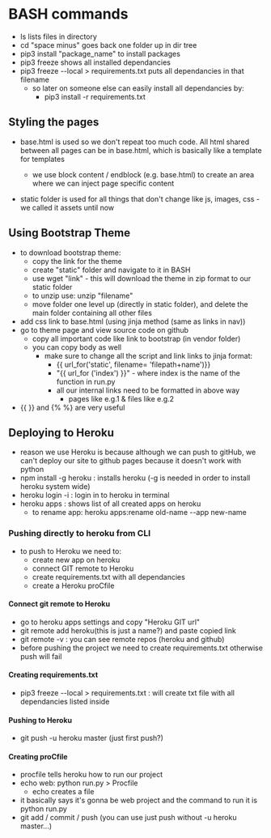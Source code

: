 # BASH commands
- ls lists files in directory
- cd "space minus" goes back one folder up in dir tree
- pip3 install "package_name" to install packages
- pip3 freeze shows all installed dependancies
- pip3 freeze --local > requirements.txt puts all dependancies in that filename
    - so later on someone else can easily install all dependancies by: 
        - pip3 install -r requirements.txt 



## Styling the pages
- base.html is used so we don't repeat too much code. 
    All html shared between all pages can be in base.html, which
    is basically like a template for templates
    - we use block content / endblock (e.g. base.html) to create an area 
    where we can inject page specific content

- static folder is used for all things that don't change like js, images, css - we called it assets until now

## Using Bootstrap Theme
- to download bootstrap theme:
    - copy the link for the theme
    - create "static" folder and navigate to it in BASH
    - use wget "link" - this will download the theme in zip format to our static folder
    - to unzip use: unzip "filename"
    - move folder one level up (directly in static folder), and delete the main folder containing all other files
- add css link to base.html (using jinja method (same as links in nav))
- go to theme page and view source code on github
    - copy all important code like link to bootstrap (in vendor folder)
    - you can copy body as well 
        - make sure to change all the script and link links to jinja format:
            - {{ url_for('static', filename= 'filepath+name')}}
            - "{{ url_for ('index') }}" - where index is the name of the function in run.py
            - all our internal links need to be formatted in above way
                - pages like e.g.1 & files like e.g.2
- {{ }} and {% %} are very useful

## Deploying to Heroku
- reason we use Heroku is because although we can push to gitHub, we can't deploy our site to github pages because it doesn't work with python
- npm install -g heroku : installs heroku (-g is needed in order to install heroku system wide)
- heroku login -i : login in to heroku in terminal
- heroku apps : shows list of all created apps on heroku
    - to rename app: heroku apps:rename old-name --app new-name
### Pushing directly to heroku from CLI
- to push to Heroku we need to:
    - create new app on heroku
    - connect GIT remote to Heroku
    - create requirements.txt with all dependancies
    - create a Heroku proCfile
#### Connect git remote to Heroku
- go to heroku apps settings and copy "Heroku GIT url"
- git remote add heroku(this is just a name?) and paste copied link
- git remote -v : you can see remote repos (heroku and github)
- before pushing the project we need to create requirements.txt otherwise push will fail
#### Creating requirements.txt
- pip3 freeze --local > requirements.txt : will create txt file with all dependancies listed inside
#### Pushing to Heroku
- git push -u heroku master (just first push?)
#### Creating proCfile
- procfile tells heroku how to run our project
- echo web: python run.py > Procfile
    - echo creates a file
- it basically says it's gonna be web project and the command to run it is python run.py
- git add / commit / push (you can use just push without -u heroku master...)

